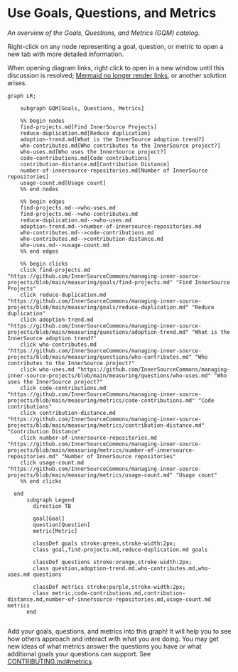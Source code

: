 # Use Goals, Questions, and Metrics

*An overview of the Goals, Questions, and Metrics (GQM) catalog.*

Right-click on any node representing a goal, question, or metric to open a new tab with more detailed information.

When opening diagram links, right click to open in a new window until this discussion is resolved; [Mermaid no longer render links](https://github.com/orgs/community/discussions/106690), or another solution arises.

<!--- 

WARNING: Changes to this graph are overwritten by a GitHub workflow. 

To update this graph, add new goals, questions, and metrics to the following directores.

./goals
./questions
./metrics

A GitHub workflow will automatically update this graph with your changes.

See this README.md file for more information about how to add goals, questions, and metrics.

./gqm_gen/README.md

To test your changes see this README.md file.

../scripts/gqm_gen/README.md

--->

```mermaid
graph LR;

    subgraph GQM[Goals, Questions, Metrics]

    %% begin nodes
    find-projects.md[Find InnerSource Projects]
    reduce-duplication.md[Reduce duplication]
    adoption-trend.md[What is the InnerSource adoption trend?]
    who-contributes.md[Who contributes to the InnerSource project?]
    who-uses.md[Who uses the InnerSource project?]
    code-contributions.md[Code contributions]
    contribution-distance.md[Contribution Distance]
    number-of-innersource-repositories.md[Number of InnerSource repositories]
    usage-count.md[Usage count]
    %% end nodes

    %% begin edges
    find-projects.md-->who-uses.md
    find-projects.md-->who-contributes.md
    reduce-duplication.md-->who-uses.md
    adoption-trend.md-->number-of-innersource-repositories.md
    who-contributes.md-->code-contributions.md
    who-contributes.md-->contribution-distance.md
    who-uses.md-->usage-count.md
    %% end edges

    %% begin clicks
    click find-projects.md "https://github.com/InnerSourceCommons/managing-inner-source-projects/blob/main/measuring/goals/find-projects.md" "Find InnerSource Projects"
    click reduce-duplication.md "https://github.com/InnerSourceCommons/managing-inner-source-projects/blob/main/measuring/goals/reduce-duplication.md" "Reduce duplication"
    click adoption-trend.md "https://github.com/InnerSourceCommons/managing-inner-source-projects/blob/main/measuring/questions/adoption-trend.md" "What is the InnerSource adoption trend?"
    click who-contributes.md "https://github.com/InnerSourceCommons/managing-inner-source-projects/blob/main/measuring/questions/who-contributes.md" "Who contributes to the InnerSource project?"
    click who-uses.md "https://github.com/InnerSourceCommons/managing-inner-source-projects/blob/main/measuring/questions/who-uses.md" "Who uses the InnerSource project?"
    click code-contributions.md "https://github.com/InnerSourceCommons/managing-inner-source-projects/blob/main/measuring/metrics/code-contributions.md" "Code contributions"
    click contribution-distance.md "https://github.com/InnerSourceCommons/managing-inner-source-projects/blob/main/measuring/metrics/contribution-distance.md" "Contribution Distance"
    click number-of-innersource-repositories.md "https://github.com/InnerSourceCommons/managing-inner-source-projects/blob/main/measuring/metrics/number-of-innersource-repositories.md" "Number of InnerSource repositories"
    click usage-count.md "https://github.com/InnerSourceCommons/managing-inner-source-projects/blob/main/measuring/metrics/usage-count.md" "Usage count"
    %% end clicks

  end
      subgraph Legend
        direction TB

        goal[Goal]
        question[Question]
        metric[Metric]

        classDef goals stroke:green,stroke-width:2px;
        class goal,find-projects.md,reduce-duplication.md goals

        classDef questions stroke:orange,stroke-width:2px;
        class question,adoption-trend.md,who-contributes.md,who-uses.md questions

        classDef metrics stroke:purple,stroke-width:2px;
        class metric,code-contributions.md,contribution-distance.md,number-of-innersource-repositories.md,usage-count.md metrics
      end  
  
```

Add your goals, questions, and metrics into this graph!  It will help you to see how others approach and interact with what you are doing.
You may get new ideas of what metrics answer the questions you have or what additional goals your questions can support.
See [CONTRIBUTING.md#metrics].

[CONTRIBUTING.md#metrics]: https://github.com/InnerSourceCommons/managing-inner-source-projects/blob/main/CONTRIBUTING.md#metrics
